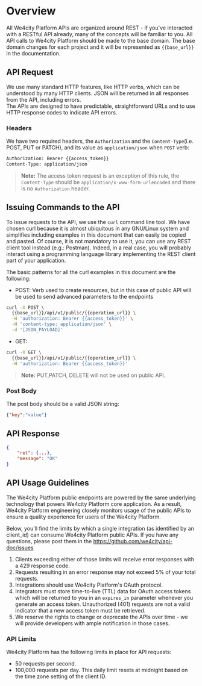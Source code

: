# Overview


All We4city Platform APIs are organized around REST - if you've interacted with a RESTful API already, many of the concepts will be familiar to you. 
All API calls to We4city Platform should be made to the base domain. The base domain changes for each project and it will be represented as  ``{{base_url}}`` in the documentation.

## API Request
We use many standard HTTP features, like HTTP verbs, which can be understood by many HTTP clients. JSON will be returned in all responses from the API, including errors.   
The APIs are designed to have predictable, straightforward URLs and to use HTTP response codes to indicate API errors.

### Headers

We have two required headers, the `Authorization` and the `Content-Type`(i.e. POST, PUT or PATCH), and its value as `application/json` when `POST` verb:

```txt
Authorization: Bearer {{access_token}}
Content-Type: application/json
```

> **Note:** The access token request is an exception of this rule, the `Content-Type` should be `application/x-www-form-urlencoded` and there is no `Authorization` header.
 

## Issuing Commands to the API
To issue requests to the API, we use the `curl` command line tool.
We have chosen curl because it is almost ubiquitous in any GNU/Linux system and simplifies including examples in this document that can easily be copied and pasted.
Of course, it is not mandatory to use it, you can use any REST client tool instead (e.g.: Postman). 
Indeed, in a real case, you will probably interact using a programming language library implementing the REST client part of your application.

The basic patterns for all the curl examples in this document are the following:

- POST:
Verb used to create resources, but in this case of public API will be used to send advanced parameters to the endpoints
```bash
curl -X POST \
  {{base_url}}/api/v1/public/{{operation_url}} \
  -H 'authorization: Bearer {{access_token}}' \
  -H 'content-type: application/json' \
  -d '[JSON_PAYLOAD]'
```

- GET:

```bash
curl -X GET \
  {{base_url}}/api/v1/public/{{operation_url}} \
  -H 'authorization: Bearer {{access_token}}' 
```
> **Note:** PUT,PATCH, DELETE will not be used on public API.



### Post Body
The post body should be a valid JSON string:

```json
{"key":"value"}
```



## API Response

```json
{
    "ret": {...},
    "message": "OK"
}
```


## API Usage Guidelines
 
The We4city Platform public endpoints are powered by the same underlying technology that powers We4city Platform core application. As a result, We4city Platform engineering closely monitors usage of the public APIs to ensure a quality experience for users of the  We4city Platform.

Below, you'll find the limits by which a single integration (as identified by an client_id) can consume We4city Platform public APIs. 
If you have any questions, please post them in the https://github.com/we4city/api-doc/issues

1. Clients exceeding either of those limits will receive error responses with a 429 response code. 
1. Requests resulting in an error response may not exceed 5% of your total requests.
1. Integrations should use We4city Platform's OAuth protocol.
1. Integrators must store time-to-live (TTL) data for OAuth access tokens which will be returned to you in an `expires_in` parameter whenever you generate an access token. Unauthorized (401) requests are not a valid indicator that a new access token must be retrieved.
1. We reserve the rights to change or deprecate the APIs over time - we will provide developers with ample notification in those cases.


### API Limits
We4city Platform has the following limits in place for API requests:  
* 50 requests per second.  
* 100,000 requests per day. 
This daily limit resets at midnight based on the time zone setting of the client ID.   
 



